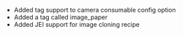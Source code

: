 - Added tag support to camera consumable config option
- Added a tag called image_paper
- Added JEI support for image cloning recipe